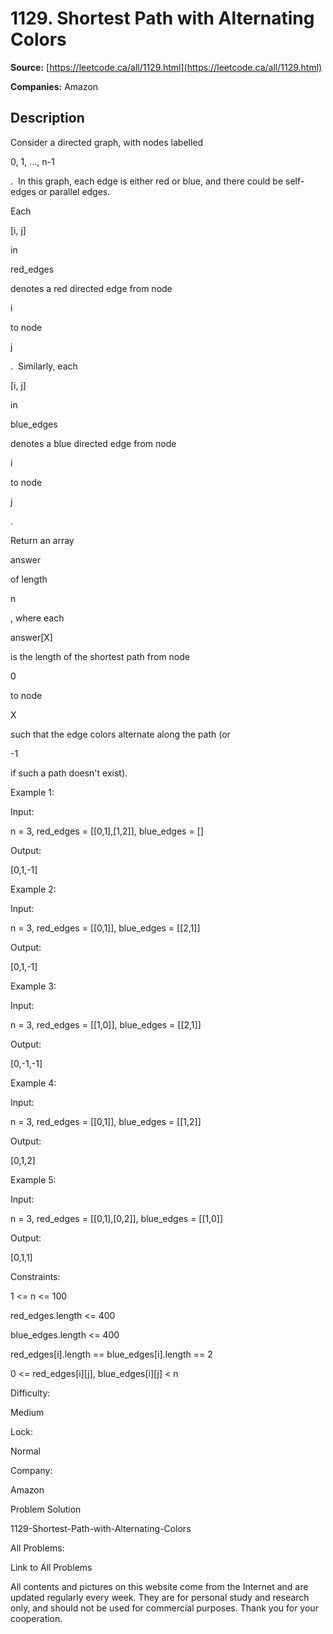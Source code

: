 # 1129. Shortest Path with Alternating Colors

**Source:** [https://leetcode.ca/all/1129.html](https://leetcode.ca/all/1129.html)

**Companies:** Amazon

## Description

Consider a directed graph, with nodes labelled

0, 1, ..., n-1

.  In this
        graph, each edge is either red or blue, and there could be self-edges or parallel
        edges.

Each

[i, j]

in

red_edges

denotes a red directed edge from node

i

to node

j

.  Similarly, each

[i, j]

in

blue_edges

denotes a blue directed edge from node

i

to node

j

.

Return an array

answer

of length

n

, where
        each

answer[X]

is the length of the shortest path from node

0

to node

X

such that the edge colors alternate along
        the path (or

-1

if such a path doesn't exist).

Example 1:

Input:

n = 3, red_edges = [[0,1],[1,2]], blue_edges = []

Output:

[0,1,-1]

Example 2:

Input:

n = 3, red_edges = [[0,1]], blue_edges = [[2,1]]

Output:

[0,1,-1]

Example 3:

Input:

n = 3, red_edges = [[1,0]], blue_edges = [[2,1]]

Output:

[0,-1,-1]

Example 4:

Input:

n = 3, red_edges = [[0,1]], blue_edges = [[1,2]]

Output:

[0,1,2]

Example 5:

Input:

n = 3, red_edges = [[0,1],[0,2]], blue_edges = [[1,0]]

Output:

[0,1,1]

Constraints:

1 <= n <= 100

red_edges.length <= 400

blue_edges.length <= 400

red_edges[i].length == blue_edges[i].length == 2

0 <= red_edges[i][j], blue_edges[i][j] < n

Difficulty:

Medium

Lock:

Normal

Company:

Amazon

Problem Solution

1129-Shortest-Path-with-Alternating-Colors

All Problems:

Link to All Problems

All contents and pictures on this website come from the Internet and are updated regularly every week. They are for personal study and research only, and should not be used for commercial purposes. Thank you for your cooperation.

